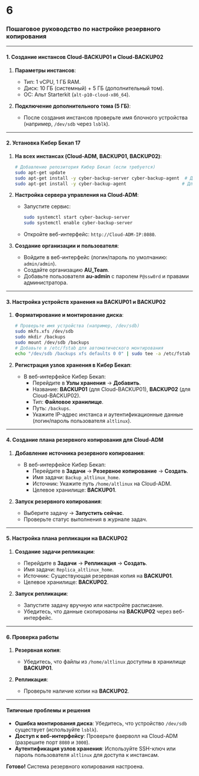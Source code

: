 # 6

### Пошаговое руководство по настройке резервного копирования

---

#### **1. Создание инстансов Cloud-BACKUP01 и Cloud-BACKUP02**
1. **Параметры инстансов**:
   - Тип: 1 vCPU, 1 ГБ RAM.
   - Диск: 10 ГБ (системный) + 5 ГБ (дополнительный том).
   - ОС: Альт Starterkit (`alt-p10-cloud-x86_64`).

2. **Подключение дополнительного тома (5 ГБ)**:
   - После создания инстансов проверьте имя блочного устройства (например, `/dev/sdb` через `lsblk`).

---

#### **2. Установка Кибер Бекап 17**
1. **На всех инстансах (Cloud-ADM, BACKUP01, BACKUP02)**:
   ```bash
   # Добавление репозитория Кибер Бекап (если требуется)
   sudo apt-get update
   sudo apt-get install -y cyber-backup-server cyber-backup-agent  # Для Cloud-ADM
   sudo apt-get install -y cyber-backup-agent                     # Для BACKUP01 и BACKUP02
   ```

2. **Настройка сервера управления на Cloud-ADM**:
   - Запустите сервис:
     ```bash
     sudo systemctl start cyber-backup-server
     sudo systemctl enable cyber-backup-server
     ```
   - Откройте веб-интерфейс: `http://Cloud-ADM-IP:8080`.

3. **Создание организации и пользователя**:
   - Войдите в веб-интерфейс (логин/пароль по умолчанию: `admin/admin`).
   - Создайте организацию **AU_Team**.
   - Добавьте пользователя **au-admin** с паролем `P@ssw0rd` и правами администратора.

---

#### **3. Настройка устройств хранения на BACKUP01 и BACKUP02**
1. **Форматирование и монтирование диска**:
   ```bash
   # Проверьте имя устройства (например, /dev/sdb)
   sudo mkfs.xfs /dev/sdb
   sudo mkdir /backups
   sudo mount /dev/sdb /backups
   # Добавьте в /etc/fstab для автоматического монтирования
   echo "/dev/sdb /backups xfs defaults 0 0" | sudo tee -a /etc/fstab
   ```

2. **Регистрация узлов хранения в Кибер Бекап**:
   - В веб-интерфейсе Кибер Бекап:
     - Перейдите в **Узлы хранения** → **Добавить**.
     - Название: **BACKUP01** (для Cloud-BACKUP01), **BACKUP02** (для Cloud-BACKUP02).
     - Тип: **Файловое хранилище**.
     - Путь: `/backups`.
     - Укажите IP-адрес инстанса и аутентификационные данные (логин/пароль пользователя `altlinux`).

---

#### **4. Создание плана резервного копирования для Cloud-ADM**
1. **Добавление источника резервного копирования**:
   - В веб-интерфейсе Кибер Бекап:
     - Перейдите в **Задачи** → **Резервное копирование** → **Создать**.
     - Имя задачи: `Backup_altlinux_home`.
     - Источник: Укажите путь `/home/altlinux` на Cloud-ADM.
     - Целевое хранилище: **BACKUP01**.

2. **Запуск резервного копирования**:
   - Выберите задачу → **Запустить сейчас**.
   - Проверьте статус выполнения в журнале задач.

---

#### **5. Настройка плана репликации на BACKUP02**
1. **Создание задачи репликации**:
   - Перейдите в **Задачи** → **Репликация** → **Создать**.
   - Имя задачи: `Replica_altlinux_home`.
   - Источник: Существующая резервная копия на **BACKUP01**.
   - Целевое хранилище: **BACKUP02**.

2. **Запуск репликации**:
   - Запустите задачу вручную или настройте расписание.
   - Убедитесь, что данные скопированы на **BACKUP02** через веб-интерфейс.

---

#### **6. Проверка работы**
1. **Резервная копия**:
   - Убедитесь, что файлы из `/home/altlinux` доступны в хранилище **BACKUP01**.

2. **Репликация**:
   - Проверьте наличие копии на **BACKUP02**.

---

#### **Типичные проблемы и решения**
- **Ошибка монтирования диска**: Убедитесь, что устройство `/dev/sdb` существует (используйте `lsblk`).
- **Доступ к веб-интерфейсу**: Проверьте фаерволл на Cloud-ADM (разрешите порт `8080` и `3000`).
- **Аутентификация узлов хранения**: Используйте SSH-ключ или пароль пользователя `altlinux` для доступа к инстансам.

**Готово!** Система резервного копирования настроена.
